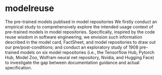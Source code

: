 # modelreuse
The pre-trained models publised in model repositories
We firstly conduct an empirical study to comprehensively explore the intended usage context of pre-trained models in model repositories. Specifically, inspired by the code reuse wisdom in software engineering, we envision such information described in the model card, FactSheet, and model repositories to draw out our pre/post-conditions; and conduct an exploratory study of 1908 pre-trained models on six model repositories (i.e., the Tensorflow Hub, Pytorch Hub, Model Zoo, Wolfram neural net repository, Nvidia, and Hugging Face) to investigate the gap between documentation guidance and actual specification.
